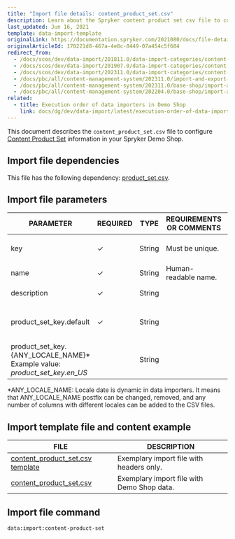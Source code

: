 ```yaml
---
title: "Import file details: content_product_set.csv"
description: Learn about the Spryker content product set csv file to configure content product set information in your Spryker shop.
last_updated: Jun 16, 2021
template: data-import-template
originalLink: https://documentation.spryker.com/2021080/docs/file-details-content-product-setcsv
originalArticleId: 170221d8-467a-4e8c-8449-07a454c5f684
redirect_from:
  - /docs/scos/dev/data-import/201811.0/data-import-categories/content-management/file-details-content-product-set.csv.html
  - /docs/scos/dev/data-import/201907.0/data-import-categories/content-management/file-details-content-product-set.csv.html
  - /docs/scos/dev/data-import/202311.0/data-import-categories/content-management/file-details-content-product-set.csv.html
  - /docs/pbc/all/content-management-system/202311.0/import-and-export-data/file-details-content-product-set.csv.html
  - /docs/pbc/all/content-management-system/202311.0/base-shop/import-and-export-data/file-details-content-product-set.csv.html
  - /docs/pbc/all/content-management-system/202204.0/base-shop/import-and-export-data/import-file-details-content-product-set.csv.html
related:
  - title: Execution order of data importers in Demo Shop
    link: docs/dg/dev/data-import/latest/execution-order-of-data-importers.html
---
```


This document describes the `content_product_set.csv` file to configure [Content Product Set](/docs/pbc/all/content-management-system/{{page.version}}/base-shop/content-items-feature-overview.html) information in your Spryker Demo Shop.

## Import file dependencies

This file has the following dependency: [product_set.csv](/docs/pbc/all/content-management-system/{{page.version}}/base-shop/import-and-export-data/import-file-details-product-set.csv.html).



## Import file parameters



| PARAMETER | REQUIRED | TYPE | REQUIREMENTS OR COMMENTS | DESCRIPTION |
| --- | --- | --- | --- | --- |
| key | &check; | String | Must be unique. | Unique identifier of the content. |
| name | &check; | String |	Human-readable name. | Name of the content. |
| description | &check; | String |  | Description of the content. |
| product_set_key.default | &check; | String |  | Default key identifier of the product set. |
| product_set_key.{ANY_LOCALE_NAME}*<br>Example value: *product_set_key.en_US* |  | String |  | Key identifier of the product set, translated |

*ANY_LOCALE_NAME: Locale date is dynamic in data importers. It means that ANY_LOCALE_NAME postfix can be changed, removed, and any number of columns with different locales can be added to the CSV files.



## Import template file and content example



| FILE | DESCRIPTION |
| --- | --- |
| [content_product_set.csv template](https://spryker.s3.eu-central-1.amazonaws.com/docs/Developer+Guide/Back-End/Data+Manipulation/Data+Ingestion/Data+Import/Data+Import+Categories/Content+Management/Template+content_product_set.csv) | Exemplary import file with headers only. |
| [content_product_set.csv](https://spryker.s3.eu-central-1.amazonaws.com/docs/Developer+Guide/Back-End/Data+Manipulation/Data+Ingestion/Data+Import/Data+Import+Categories/Content+Management/content_product_set.csv) | Exemplary import file with Demo Shop data. |


## Import file command

```bash
data:import:content-product-set
```
